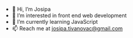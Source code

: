 - 👋 Hi, I’m Josipa
- 👀 I’m interested in front end web development
- 🌱 I’m currently learning JavaScript
- 📫 Reach me at josipa.tivanovac@gmail.com

<!---
JopityJope/JopityJope is a ✨ special ✨ repository because its `README.md` (this file) appears on your GitHub profile.
You can click the Preview link to take a look at your changes.
--->
